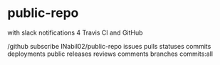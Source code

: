 # public-repo
with slack notifications 4 Travis CI and GitHub


/github subscribe INabil02/public-repo issues pulls statuses commits deployments public releases reviews comments branches commits:all
